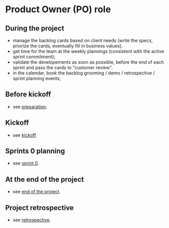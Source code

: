 # Product Owner (PO) role

## During the project
- manage the backlog cards based on client needs (write the specs, priorize the cards, eventually fill in business values).
- get time for the team at the weekly plannings (consistent with the active sprint commitment);
- validate the developements as soon as possible, before the end of each sprint and pass the cards to "customer review".
- in the calendar, book the backlog grooming / demo / retrospective / sprint planning events;


## Before kickoff
- see [preparation](../events/preparation.md).


## Kickoff
- see [kickoff](../events/kickoff.md).


## Sprints 0 planning
- see [sprint 0](../events/sprint0.md).


## At the end of the project
- see [end of the project](../events/noscrum.md).


## Project retrospective
- see [retrospective](../events/project_retrospective.md).

